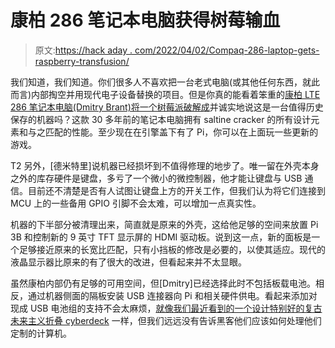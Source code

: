 # 康柏 286 笔记本电脑获得树莓输血

> 原文:[https://hack aday . com/2022/04/02/Compaq-286-laptop-gets-raspberry-transfusion/](https://hackaday.com/2022/04/02/compaq-286-laptop-gets-raspberry-transfusion/)

我们知道，我们知道。你们很多人不喜欢把一台老式电脑(或其他任何东西，就此而言)内部掏空并用现代电子设备替换的项目。但是你真的能看着笨重的[康柏 LTE 286 笔记本电脑(Dmitry Brant)将一个树莓派破解成](https://dmitrybrant.com/2022/02/20/a-retro-laptop-like-no-other)并诚实地说这是一台值得历史保存的机器吗？这款 30 多年前的笔记本电脑拥有 saltine cracker 的所有设计元素和与之匹配的性能。至少现在在引擎盖下有了 Pi，你可以在上面玩一些更新的游戏。

T2 另外，[德米特里]说机器已经损坏到不值得修理的地步了。唯一留在外壳本身之外的库存硬件是键盘，多亏了一个微小的微控制器，他才能让键盘与 USB 通信。目前还不清楚是否有人试图让键盘上方的开关工作，但我们认为将它们连接到 MCU 上的一些备用 GPIO 引脚不会太难，可以增加一点真实性。

机器的下半部分被清理出来，简直就是原来的外壳，这给他足够的空间来放置 Pi 3B 和控制新的 9 英寸 TFT 显示屏的 HDMI 驱动板。说到这一点，新的面板是一个足够接近原来的长宽比匹配，只有小挡板的修改是必要的，以使其适应。现代的液晶显示器比原来的有了很大的改进，但看起来并不太显眼。

虽然康柏内部仍有足够的可用空间，但[Dmitry]已经选择此时不包括板载电池。相反，通过机器侧面的隔板安装 USB 连接器向 Pi 和相关硬件供电。看起来添加对现成 USB 电池组的支持不会太麻烦，[就像我们最近看到的一个设计特别好的复古未来主义折叠 cyberdeck](https://hackaday.com/2022/03/28/retro-portable-computer-packs-printer-for-the-trip/) 一样，但我们远远没有告诉黑客他们应该如何处理他们定制的计算机。